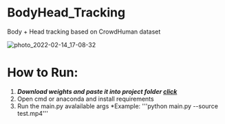 # BodyHead_Tracking
Body + Head tracking based on CrowdHuman dataset 

![photo_2022-02-14_17-08-32](https://user-images.githubusercontent.com/78854637/153889962-651e7ae5-4206-4e44-ad71-cf313ddf1641.jpg)


# How to Run:

1. ***Download weights and paste it into project folder [click](https://drive.google.com/drive/folders/1IqZA6OJZs1tsCPKPZwsoUk3KpA0gO511?usp=sharing)***
2. Open cmd or anaconda and install requirements
3. Run the main.py avalailable args *Example: '''python main.py --source test.mp4'''
